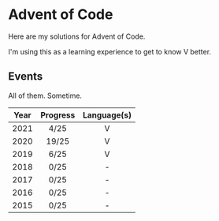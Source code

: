 
# Advent of Code

Here are my solutions for Advent of Code.

I'm using this as a learning experience to get to know V better.

## Events

All of them. Sometime.

|  Year  |  Progress   |  Language(s)  |
|:------:|:-----------:|:-------------:|
|  2021  |     4/25    |   V           |
|  2020  |    19/25    |   V           |
|  2019  |     6/25    |   V           |
|  2018  |     0/25    |   -           |
|  2017  |     0/25    |   -           |
|  2016  |     0/25    |   -           |
|  2015  |     0/25    |   -           |

